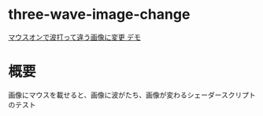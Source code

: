 # three-wave-image-change
<a href="https://cumak.github.io/three-wave-image-change/" target="_blank">マウスオンで波打って違う画像に変更 デモ</a>

# 概要
画像にマウスを載せると、画像に波がたち、画像が変わるシェーダースクリプトのテスト<br>

